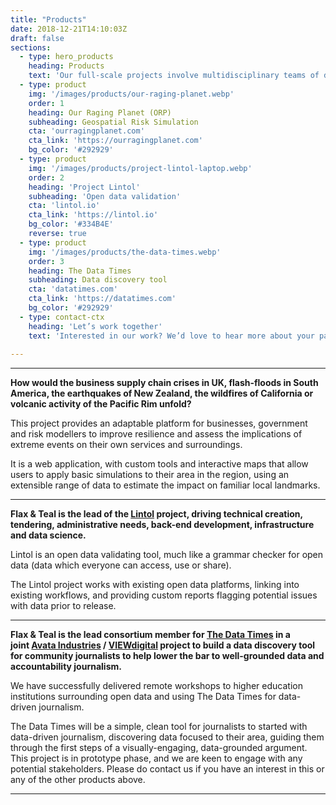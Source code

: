 ```yaml
---
title: "Products"
date: 2018-12-21T14:10:03Z
draft: false
sections:
  - type: hero_products
    heading: Products
    text: 'Our full-scale projects involve multidisciplinary teams of designers, media specialists, developers, app and mobile experts, infrastructure engineers, analysts and data scientists assembled as needed. Explore a few of our recent projects:'
  - type: product
    img: '/images/products/our-raging-planet.webp'
    order: 1
    heading: Our Raging Planet (ORP)
    subheading: Geospatial Risk Simulation
    cta: 'ourragingplanet.com'
    cta_link: 'https://ourragingplanet.com'
    bg_color: '#292929'
  - type: product
    img: '/images/products/project-lintol-laptop.webp'
    order: 2
    heading: 'Project Lintol'
    subheading: 'Open data validation'
    cta: 'lintol.io'
    cta_link: 'https://lintol.io'
    bg_color: '#334B4E'
    reverse: true
  - type: product
    img: '/images/products/the-data-times.webp'
    order: 3
    heading: The Data Times
    subheading: Data discovery tool
    cta: 'datatimes.com'
    cta_link: 'https://datatimes.com'
    bg_color: '#292929'
  - type: contact-ctx
    heading: 'Let’s work together'
    text: 'Interested in our work? We’d love to hear more about your particular needs – and we’re confident we can guide you. <br><br> For enquiries email info@flaxandteal.co.uk'
    
---
```


---


**How would the business supply chain crises in UK, flash-floods in South America, the earthquakes of New Zealand, the wildfires of California or volcanic activity of the Pacific Rim unfold?**

This project provides an adaptable platform for businesses, government and risk modellers to improve resilience and assess the implications of extreme events on their own services and surroundings.

It is a web application, with custom tools and interactive maps that allow users to apply basic simulations to their area in the region, using an extensible range of data to estimate the impact on familiar local landmarks.

---



**Flax & Teal is the lead of the [Lintol](https://lintol.io/) project, driving technical creation, tendering, administrative needs, back-end development, infrastructure and data science.**

Lintol is an open data validating tool, much like a grammar checker for open data (data which everyone can access, use or share).

The Lintol project works with existing open data platforms, linking into existing workflows, and providing custom reports flagging potential issues with data prior to release.

---

**Flax & Teal is the lead consortium member for [The Data Times](https://thedatatimes.com/) in a joint [Avata Industries](https://avata.industries/) / [VIEWdigital](https://flaxandteal.co.uk/pages/projects/viewdigital.org) project to build a data discovery tool for community journalists to help lower the bar to well-grounded data and accountability journalism.** 

We have successfully delivered remote workshops to higher education institutions surrounding open data and using The Data Times for data-driven journalism.

The Data Times will be a simple, clean tool for journalists to started with data-driven journalism, discovering data focused to their area, guiding them through the first steps of a visually-engaging, data-grounded argument.
This project is in prototype phase, and we are keen to engage with any potential stakeholders. Please do contact us if you have an interest in this or any of the other products above.

---



